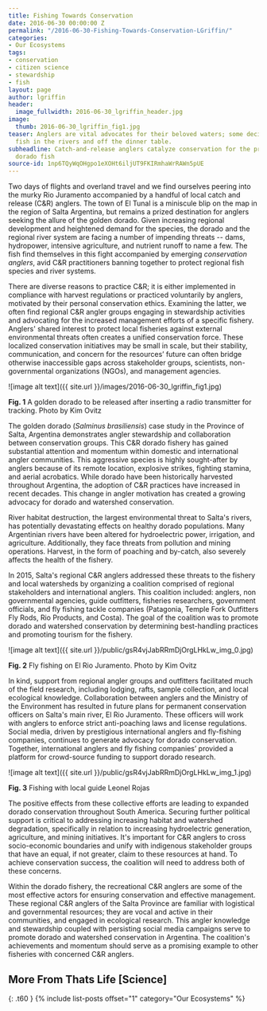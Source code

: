 ```yaml
---
title: Fishing Towards Conservation
date: 2016-06-30 00:00:00 Z
permalink: "/2016-06-30-Fishing-Towards-Conservation-LGriffin/"
categories:
- Our Ecosystems
tags:
- conservation
- citizen science
- stewardship
- fish
layout: page
author: lgriffin
header:
  image_fullwidth: 2016-06-30_lgriffin_header.jpg
image:
  thumb: 2016-06-30_lgriffin_fig1.jpg
teaser: Anglers are vital advocates for their beloved waters; some decide to leave
  fish in the rivers and off the dinner table.
subheadline: Catch-and-release anglers catalyze conservation for the prized golden
  dorado fish
source-id: 1np6TQyWqOHgpo1eXOHt6iljUT9FKIRmhaWrRAWn5pUE
---
```


Two days of flights and overland travel and we find ourselves peering into the murky Rio Juramento accompanied by a handful of local catch and release (C&R) anglers. The town of El Tunal is a miniscule blip on the map in the region of Salta Argentina, but remains a prized destination for anglers seeking the allure of the golden dorado. Given increasing regional development and heightened demand for the species, the dorado and the regional river system are facing a number of impending threats -- dams, hydropower, intensive agriculture, and nutrient runoff to name a few. The fish find themselves in this fight accompanied by emerging *conservation anglers*, avid C&R practitioners banning together to protect regional fish species and river systems.

There are diverse reasons to practice C&R; it is either implemented in compliance with harvest regulations or practiced voluntarily by anglers, motivated by their personal conservation ethics. Examining the latter, we often find regional C&R angler groups engaging in stewardship activities and advocating for the increased management efforts of a specific fishery. Anglers' shared interest to protect local fisheries against external environmental threats often creates a unified conservation force. These localized conservation initiatives may be small in scale, but their stability, communication, and concern for the resources’ future can often bridge otherwise inaccessible gaps across stakeholder groups, scientists, non-governmental organizations (NGOs), and management agencies. 

![image alt text]({{ site.url }}/images/2016-06-30_lgriffin_fig1.jpg)

**Fig. 1** A golden dorado to be released after inserting a radio transmitter for tracking. Photo by Kim Ovitz

The golden dorado (*Salminus brasiliensis*) case study in the Province of  Salta, Argentina demonstrates angler stewardship and collaboration between conservation groups. This C&R dorado fishery has gained substantial attention and momentum within domestic and international angler communities. This aggressive species is highly sought-after by anglers because of its remote location, explosive strikes, fighting stamina, and aerial acrobatics. While dorado have been historically harvested throughout Argentina, the adoption of C&R practices have increased in recent decades. This change in angler motivation has created a growing advocacy for dorado and watershed conservation.

River habitat destruction, the largest environmental threat to Salta's rivers, has potentially devastating effects on healthy dorado populations. Many Argentinian rivers have been altered for hydroelectric power, irrigation, and agriculture. Additionally, they face threats from pollution and mining operations. Harvest, in the form of poaching and by-catch, also severely affects the health of the fishery. 

In 2015, Salta's regional C&R anglers addressed these threats to the fishery and local watersheds by organizing a coalition comprised of regional stakeholders and international anglers. This coalition included: anglers, non governmental agencies, guide outfitters, fisheries researchers, government officials, and fly fishing tackle companies (Patagonia, Temple Fork Outfitters Fly Rods, Rio Products, and Costa). The goal of the coalition was to promote dorado and watershed conservation by determining best-handling practices and promoting tourism for the fishery. 

![image alt text]({{ site.url }}/public/gsR4vjJabRRmDjOrgLHkLw_img_0.jpg)

**Fig. 2** Fly fishing on El Rio Juramento. Photo by Kim Ovitz

In kind, support from regional angler groups and outfitters facilitated much of the field research, including lodging, rafts, sample collection, and local ecological knowledge. Collaboration between anglers and the Ministry of the Environment has resulted in future plans for permanent conservation officers on Salta's main river, El Rio Juramento. These officers will work with anglers to enforce strict anti-poaching laws and license regulations. Social media, driven by prestigious international anglers and fly-fishing companies, continues to generate advocacy for dorado conservation. Together, international anglers and fly fishing companies’ provided a platform for crowd-source funding to support dorado research. 

![image alt text]({{ site.url }}/public/gsR4vjJabRRmDjOrgLHkLw_img_1.jpg)

**Fig. 3** Fishing with local guide Leonel Rojas

The positive effects from these collective efforts are leading to expanded dorado conservation throughout South America. Securing further political support is critical to addressing increasing habitat and watershed degradation, specifically in relation to increasing hydroelectric generation, agriculture, and mining initiatives. It's important for C&R anglers to cross socio-economic boundaries and unify with indigenous stakeholder groups that have an equal, if not greater, claim to these resources at hand. To achieve conservation success, the coalition will need to address both of these concerns. 

Within the dorado fishery, the recreational C&R anglers are some of the most effective actors for ensuring conservation and effective management. These regional C&R anglers of the Salta Province are familiar with logistical and governmental resources; they are vocal and active in their communities, and engaged in ecological research. This angler knowledge and stewardship coupled with persisting social media campaigns serve to promote dorado and watershed conservation in Argentina. The coalition's achievements and momentum should serve as a promising example to other fisheries with concerned C&R anglers.

## More From Thats Life [Science]
{: .t60 }
{% include list-posts offset="1" category="Our Ecosystems" %}
